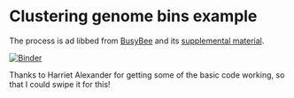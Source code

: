 # Clustering genome bins example

The process is ad libbed from
[BusyBee](https://academic.oup.com/nar/article/45/W1/W171/3787850) and its
[supplemental
material](https://academic.oup.com/nar/article/45/W1/W171/3787850#90594796).

[![Binder](https://mybinder.org/badge.svg)](https://mybinder.org/v2/gh/ctb/2018-clustering-bins-example/master?filepath=index.ipynb)

Thanks to Harriet Alexander for getting some of the basic code working,
so that I could swipe it for this!

